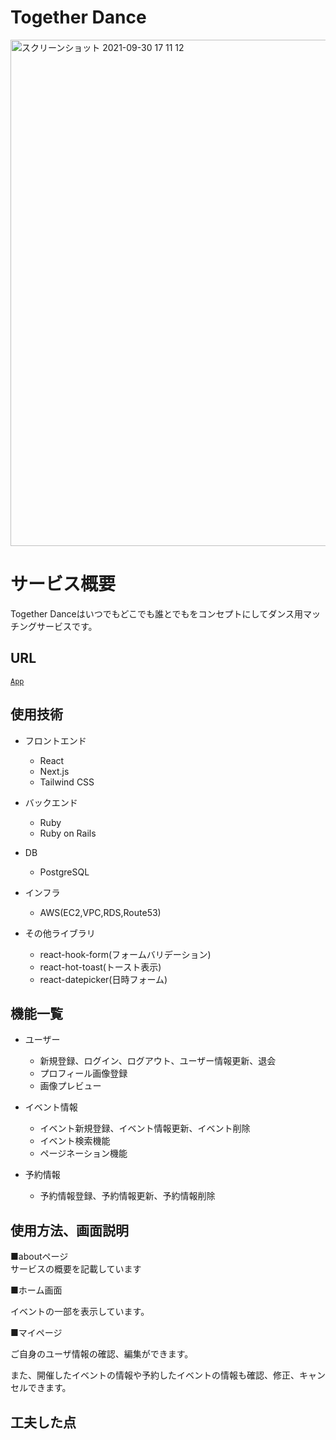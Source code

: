 # Together Dance

<img width="810" alt="スクリーンショット 2021-09-30 17 11 12" src="https://user-images.githubusercontent.com/66157921/135413698-f557cf69-ec74-42da-9505-7a93f5ce1f98.png">


# サービス概要
Together Danceはいつでもどこでも誰とでもをコンセプトにしてダンス用マッチングサービスです。

## URL
[`App`](https://togedan.vercel.app/)


## 使用技術
- フロントエンド
  - React
  - Next.js
  - Tailwind CSS

- バックエンド
  - Ruby
  - Ruby on Rails

- DB
  - PostgreSQL

- インフラ
  - AWS(EC2,VPC,RDS,Route53)

- その他ライブラリ
  - react-hook-form(フォームバリデーション)
  - react-hot-toast(トースト表示)
  - react-datepicker(日時フォーム)


## 機能一覧
- ユーザー
  - 新規登録、ログイン、ログアウト、ユーザー情報更新、退会
  - プロフィール画像登録
  - 画像プレビュー

- イベント情報
  - イベント新規登録、イベント情報更新、イベント削除
  - イベント検索機能
  - ページネーション機能

- 予約情報
  - 予約情報登録、予約情報更新、予約情報削除

## 使用方法、画面説明
■aboutページ
　　  
サービスの概要を記載しています

■ホーム画面

イベントの一部を表示しています。

■マイページ

ご自身のユーザ情報の確認、編集ができます。

また、開催したイベントの情報や予約したイベントの情報も確認、修正、キャンセルできます。


## 工夫した点



